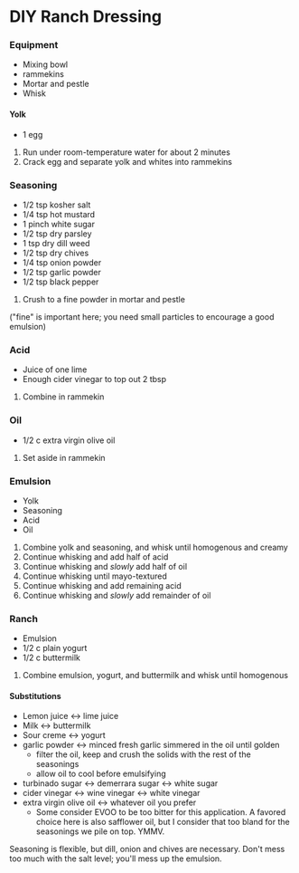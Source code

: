 # DIY Ranch Dressing

### Equipment

* Mixing bowl
* rammekins
* Mortar and pestle
* Whisk

#### Yolk

* 1 egg

1. Run under room-temperature water for about 2 minutes
2. Crack egg and separate yolk and whites into rammekins

### Seasoning

* 1/2 tsp kosher salt
* 1/4 tsp hot mustard
* 1 pinch white sugar
* 1/2 tsp dry parsley
* 1 tsp dry dill weed
* 1/2 tsp dry chives
* 1/4 tsp onion powder
* 1/2 tsp garlic powder
* 1/2 tsp black pepper

1. Crush to a fine powder in mortar and pestle

("fine" is important here; you need small particles to encourage a good emulsion)

### Acid

* Juice of one lime
* Enough cider vinegar to top out 2 tbsp

1. Combine in rammekin

### Oil

* 1/2 c extra virgin olive oil

1. Set aside in rammekin

### Emulsion

* Yolk
* Seasoning
* Acid
* Oil

1. Combine yolk and seasoning, and whisk until homogenous and creamy
2. Continue whisking and add half of acid
3. Continue whisking and _slowly_ add half of oil
4. Continue whisking until mayo-textured
5. Continue whisking and add remaining acid
6. Continue whisking and _slowly_ add remainder of oil

### Ranch

* Emulsion
* 1/2 c plain yogurt
* 1/2 c buttermilk

1. Combine emulsion, yogurt, and buttermilk and whisk until homogenous

#### Substitutions

* Lemon juice <-> lime juice
* Milk <-> buttermilk
* Sour creme <-> yogurt
* garlic powder <-> minced fresh garlic simmered in the oil until golden
    * filter the oil, keep and crush the solids with the rest of the seasonings
    * allow oil to cool before emulsifying
* turbinado sugar <-> demerrara sugar <-> white sugar
* cider vinegar <-> wine vinegar <-> white vinegar
* extra virgin olive oil <-> whatever oil you prefer
    * Some consider EVOO to be too bitter for this application.  A favored choice here is also safflower oil, but I consider that too bland for the seasonings we pile on top.  YMMV.

Seasoning is flexible, but dill, onion and chives are necessary.  Don't mess too much with the salt level; you'll mess up the emulsion.
